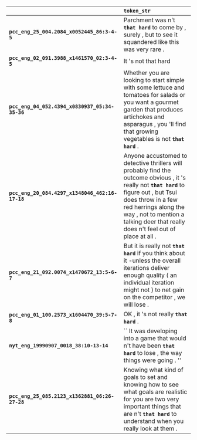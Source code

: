 |                                                 | `token_str`                                                                                                                                                                                                                                                                |
|:------------------------------------------------|:---------------------------------------------------------------------------------------------------------------------------------------------------------------------------------------------------------------------------------------------------------------------------|
| **`pcc_eng_25_004.2084_x0052445_86:3-4-5`**     | Parchment was n't __`that hard`__ to come by , surely , but to see it squandered like this was very rare .                                                                                                                                                                 |
| **`pcc_eng_02_091.3988_x1461570_02:3-4-5`**     | It 's not that hard                                                                                                                                                                                                                                                        |
| **`pcc_eng_04_052.4394_x0830937_05:34-35-36`**  | Whether you are looking to start simple with some lettuce and tomatoes for salads or you want a gourmet garden that produces artichokes and asparagus , you 'll find that growing vegetables is not __`that hard`__ .                                                      |
| **`pcc_eng_20_084.4297_x1348046_462:16-17-18`** | Anyone accustomed to detective thrillers will probably find the outcome obvious , it 's really not __`that hard`__ to figure out , but Tsui does throw in a few red herrings along the way , not to mention a talking deer that really does n't feel out of place at all . |
| **`pcc_eng_21_092.0074_x1470672_13:5-6-7`**     | But it is really not __`that hard`__ if you think about it -unless the overall iterations deliver enough quality ( an individual iteration might not ) to net gain on the competitor , we will lose .                                                                      |
| **`pcc_eng_01_100.2573_x1604470_39:5-7-8`**     | OK , it 's not really __`that hard`__ .                                                                                                                                                                                                                                    |
| **`nyt_eng_19990907_0018_38:10-13-14`**         | `` It was developing into a game that would n't have been __`that hard`__ to lose , the way things were going . ''                                                                                                                                                         |
| **`pcc_eng_25_085.2123_x1362881_06:26-27-28`**  | Knowing what kind of goals to set and knowing how to see what goals are realistic for you are two very important things that are n't __`that hard`__ to understand when you really look at them .                                                                          |